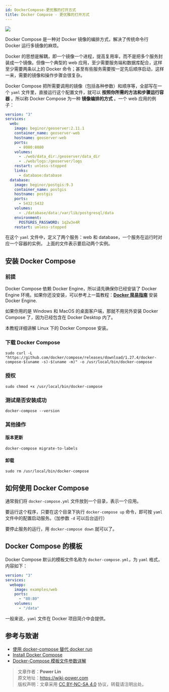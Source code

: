 ```yaml
---
id: DockerCompose-更优雅的打开方式
title: Docker Compose - 更优雅的打开方式
---
```


![](https://cos.wiki-power.com/img/20210117130925.jpg)

Docker Compose 是一种对 Docker 镜像的编排方式，解决了传统命令行 Docker 运行多镜像的麻烦。

Docker 的思想是解耦，即一个镜像一个进程，提高复用率，而不是把多个服务封装成一个镜像。但像一个典型的 web 应用，至少需要服务端和数据库配合，这样至少需要两条以上的 Docker 命令；甚至有些服务需要按一定先后顺序启动，这样一来，需要的镜像和操作步骤会很复杂。

Docker Compose 把所需要调用的镜像（包括各种参数）和顺序等，全部写在一个 `yaml` 文件里，直接运行这个配置文件，就可以 **按照你所需的方法和步骤运行容器** 。所以称 Docker Compose 为一种 **镜像编排的方式** 。一个 web 应用的例子：

```yaml
version: "3"
services:
  web:
    image: beginor/geoserver:2.11.1
    container_name: geoserver-web
    hostname: geoserver-web
    ports:
      - 8080:8080
    volumes:
      - ./web/data_dir:/geoserver/data_dir
      - ./web/logs:/geoserver/logs
    restart: unless-stopped
    links:
      - database:database
  database:
    image: beginor/postgis:9.3
    container_name: postgis
    hostname: postgis
    ports:
      - 5432:5432
    volumes:
      - ./database/data:/var/lib/postgresql/data
    environment:
      POSTGRES_PASSWORD: 1q2w3e4R
    restart: unless-stopped
```

在这个 `yaml` 文件中，定义了两个服务：web 和 database，一个服务在运行时对应一个容器的实例， 上面的文件表示要启动两个实例。

## 安装 Docker Compose

### 前提

Docker Compose 依赖 Docker Engine，所以请先确保你已经安装了 Docker Engine 环境。如果你还没安装，可以参考上一篇教程：[**Docker 简易指南**](https://wiki-power.com/Docker%E7%AE%80%E6%98%93%E6%8C%87%E5%8D%97) 安装 Docker Engine.

如果你用的是 Windows 和 MacOS 的桌面客户端，那就不用另外安装 Docker Compose 了，因为已经包含在 Docker Desktop 内了。

本教程详细讲解 Linux 下的 Docker Compose 安装。

### 下载 Docker Compose

```shell
sudo curl -L "https://github.com/docker/compose/releases/download/1.27.4/docker-compose-$(uname -s)-$(uname -m)" -o /usr/local/bin/docker-compose
```

### 授权

```shell
sudo chmod +x /usr/local/bin/docker-compose
```

### 测试是否安装成功

```shell
docker-compose --version
```

### 其他操作

#### 版本更新

```shell
docker-compose migrate-to-labels
```

#### 卸载

```shell
sudo rm /usr/local/bin/docker-compose
```

## 如何使用 Docker Compose

通常我们将 `docker-compose.yml` 文件放到一个目录，表示一个应用。

要运行这个程序，只要在这个目录下执行 `docker-compose up` 命令，即可按 `yaml` 文件中的配置启动服务。（加参数 `-d` 可以后台运行）

要停止服务的运行，用 `docker-compose down` 就可以了。

## Docker Compose 的模板

Docker Compose 默认的模板文件名称为 `docker-compose.yml`，为 `yaml` 格式，内容如下：

```yaml
version: "3"
services:
  webapp:
    image: examples/web
    ports:
      - "80:80"
    volumes:
      - "/data"
```

一般来说，`yaml` 文件在 Docker 项目简介中会提供。

## 参考与致谢

- [使用 docker-compose 替代 docker run](https://beginor.github.io/2017/06/08/use-compose-instead-of-run.html)
- [Install Docker Compose](https://docs.docker.com/compose/install/#prerequisites)
- [Docker-Compose 模板文件参数详解](https://blog.51cto.com/14154700/2466054)



> 文章作者：**Power Lin**  
> 原文地址：<https://wiki-power.com>  
> 版权声明：文章采用 [CC BY-NC-SA 4.0](https://creativecommons.org/licenses/by/4.0/deed.zh) 协议，转载请注明出处。
